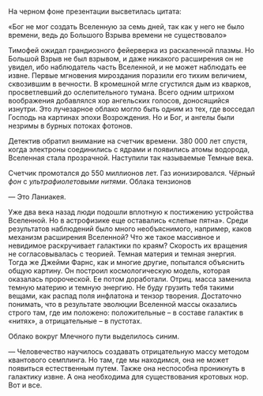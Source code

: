 На черном фоне презентации высветилась цитата:

«Бог не мог создать Вселенную за семь дней, так как у него не было времени, ведь до Большого Взрыва времени не существовало»

Тимофей ожидал грандиозного фейерверка из раскаленной плазмы. Но Большой Взрыв не был взрывом, и даже никакого расширения он не увидел, ибо наблюдатель часть Вселенной, и не может наблюдать ее извне.  Первые мгновения мироздания поразили его тихим величием, сквозившим в вечности. В кромешной мгле сгустился дым из кварков, просветлевший до ослепительного тумана. Всего одним штрихом воображения добавлялся хор ангельских голосов, доносящийся изнутри. Это лучезарное облако могло быть одним из тех, где восседал Господь на картинах эпохи Возрождения. Но и Бог, и ангелы были незримы в бурных потоках фотонов.

Детектив обратил внимание на счетчик времени.
380 000 лет спустя, когда электроны соединились с ядрами и появились атомы водорода, Вселенная стала прозрачной. Наступили так называемые Темные века.

Счетчик промотался до 550 миллионов лет. Газ ионизировался. _Чёрный фон_ с _ультрафиолетовыми нитями_. Облака тензионов

— Это Ланиакея. 

Уже два века назад люди подошли вплотную к постижению устройства Вселенной. Но в астрофизике еще оставались «слепые пятна». Среди результатов наблюдений было много необъяснимого, например, каков механизм расширения Вселенной? Что же такое массивное и невидимое раскручивает галактики по краям? Скорость их вращения не согласовывалась с теорией.  Темная материя и темная энергия. Тогда же Джейми Фарнс, как и многие другие, попытался объяснить общую картину. Он построил космологическую модель, которая оказалась пророческой. Ее потом доработали. Отриц. масса заменила темную материю и темную энергию. Не буду грузить тебя такими вещами, как распад поля инфлатона и тензор творения. Достаточно понимать, что в результате эволюции Вселенной массы оказались строго там, где им положено: положительные – в составе галактик в «нитях», а отрицательные – в пустотах. 

Облако вокруг Млечного пути выделилось синим.

— Человечество научилось создавать отрицательную массу методом квантового семплинга. Но там, где мы находимся, она не может появиться естественным путем. Также она неспособна проникнуть в галактику извне. А она необходима для существования кротовых нор. Вот и все.

